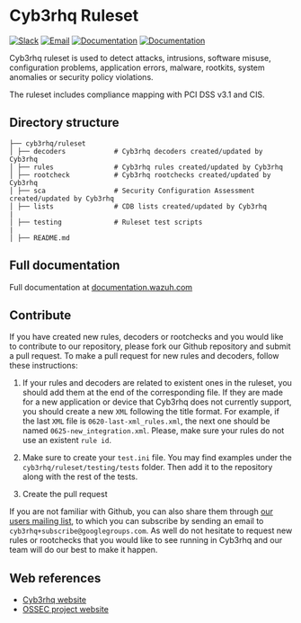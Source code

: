 # Cyb3rhq Ruleset

[![Slack](https://img.shields.io/badge/slack-join-blue.svg)](https://wazuh.com/community/join-us-on-slack/)
[![Email](https://img.shields.io/badge/email-join-blue.svg)](https://groups.google.com/forum/#!forum/cyb3rhq)
[![Documentation](https://img.shields.io/badge/docs-view-green.svg)](https://documentation.wazuh.com)
[![Documentation](https://img.shields.io/badge/web-view-green.svg)](https://wazuh.com)

Cyb3rhq ruleset is used to detect attacks, intrusions, software misuse, configuration problems, application errors, malware, rootkits, system anomalies or security policy violations.

The ruleset includes compliance mapping with PCI DSS v3.1 and CIS.

## Directory structure

    ├── cyb3rhq/ruleset
    │ ├── decoders            # Cyb3rhq decoders created/updated by Cyb3rhq
    │ ├── rules               # Cyb3rhq rules created/updated by Cyb3rhq
    │ ├── rootcheck           # Cyb3rhq rootchecks created/updated by Cyb3rhq
    │ ├── sca                 # Security Configuration Assessment created/updated by Cyb3rhq
    │ ├── lists               # CDB lists created/updated by Cyb3rhq
    |
    │ ├── testing             # Ruleset test scripts
    |
    │ ├── README.md

## Full documentation

Full documentation at [documentation.wazuh.com](https://documentation.wazuh.com/current/user-manual/ruleset/index.html)

## Contribute

If you have created new rules, decoders or rootchecks and you would like to contribute to our repository, please fork our Github repository and submit a pull request. To make a pull request for new rules and decoders, follow these instructions:

1. If your rules and decoders are related to existent ones in the ruleset, you should add them at the end of the corresponding file. If they are made for a new application or device that Cyb3rhq does not currently support, you should create a new `XML` following the title format. For example, if the last `XML` file is `0620-last-xml_rules.xml`, the next one should be named `0625-new_integration.xml`. Please, make sure your rules do not use an existent `rule id`.

2. Make sure to create your `test.ini` file. You may find examples under the `cyb3rhq/ruleset/testing/tests` folder. Then add it to the repository along with the rest of the tests.

3. Create the pull request

If you are not familiar with Github, you can also share them through [our users mailing list](https://groups.google.com/d/forum/cyb3rhq), to which you can subscribe by sending an email to `cyb3rhq+subscribe@googlegroups.com`. As well do not hesitate to request new rules or rootchecks that you would like to see running in Cyb3rhq and our team will do our best to make it happen.

## Web references

* [Cyb3rhq website](http://wazuh.com)
* [OSSEC project website](http://ossec.github.io)
